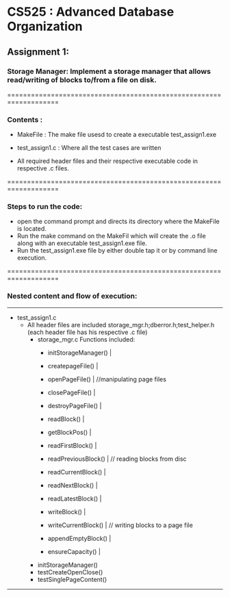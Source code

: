 # CS525 : Advanced Database Organization
## Assignment 1:

### Storage Manager: Implement a storage manager that allows read/writing of blocks to/from a file on disk.
===================================================================
### Contents :
* MakeFile : The make file usesd to create a executable test_assign1.exe
* test_assign1.c : Where all the test cases are written

* All required header files and their respective executable code in respective .c files.

===================================================================
### Steps to run the code:
* open the command prompt and directs its directory where the MakeFile is located.
* Run the make command on the MakeFil which will create the .o file along with an executable test_assign1.exe file.
* Run the test_assign1.exe file by either double tap it or by command line execution.

===================================================================
### Nested content and flow of execution:
------------------------------------------------------------------- 
 * test_assign1.c
     * All header files are included
      storage_mgr.h;dberror.h;test_helper.h 
      (each header file has his respective .c file)
         - storage_mgr.c
             Functions included:
             - initStorageManager()  |
             - createpageFile()      |
             - openPageFile()        | //manipulating page files
             - closePageFile()       |
             - destroyPageFile()     |
             
             - readBlock()           |
             - getBlockPos()         |
             - readFirstBlock()      |
             - readPreviousBlock()   | // reading blocks from disc
             - readCurrentBlock()    |
             - readNextBlock()       |
             - readLatestBlock()     |
             
             - writeBlock()          |
             - writeCurrentBlock()   | // writing blocks to a page file
             - appendEmptyBlock()    |
             - ensureCapacity()      |
        - initStorageManager()
        - testCreateOpenClose()
        - testSinglePageContent()
-------------------------------------------------------------------